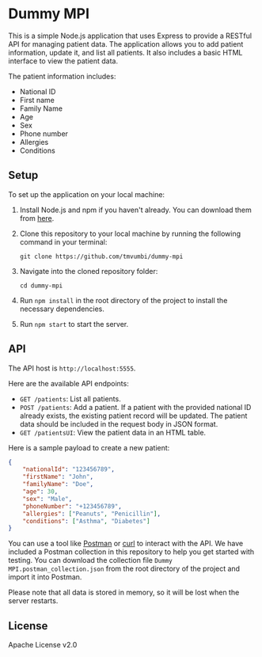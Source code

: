 # Dummy MPI

This is a simple Node.js application that uses Express to provide a RESTful API for managing patient data. The application allows you to add patient information, update it, and list all patients. It also includes a basic HTML interface to view the patient data.

The patient information includes:

- National ID
- First name
- Family Name
- Age
- Sex
- Phone number
- Allergies
- Conditions

## Setup

To set up the application on your local machine:

1. Install Node.js and npm if you haven't already. You can download them from [here](https://nodejs.org/en/download/).
2. Clone this repository to your local machine by running the following command in your terminal:

    ```
    git clone https://github.com/tmvumbi/dummy-mpi
    ```

3. Navigate into the cloned repository folder:

    ```
    cd dummy-mpi
    ```

4. Run `npm install` in the root directory of the project to install the necessary dependencies.
5. Run `npm start` to start the server.

## API

The API host is `http://localhost:5555`.

Here are the available API endpoints:

- `GET /patients`: List all patients.
- `POST /patients`: Add a patient. If a patient with the provided national ID already exists, the existing patient record will be updated. The patient data should be included in the request body in JSON format.
- `GET /patientsUI`: View the patient data in an HTML table.

Here is a sample payload to create a new patient:

```json
{
    "nationalId": "123456789",
    "firstName": "John",
    "familyName": "Doe",
    "age": 30,
    "sex": "Male",
    "phoneNumber": "+123456789",
    "allergies": ["Peanuts", "Penicillin"],
    "conditions": ["Asthma", "Diabetes"]
}
```

You can use a tool like [Postman](https://www.postman.com/) or [curl](https://curl.se/) to interact with the API. We have included a Postman collection in this repository to help you get started with testing. You can download the collection file `Dummy MPI.postman_collection.json` from the root directory of the project and import it into Postman.

Please note that all data is stored in memory, so it will be lost when the server restarts.

## License

Apache License v2.0
